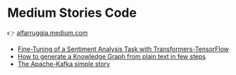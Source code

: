 # Medium Stories Code

👉 [alfarruggia.medium.com](alfarruggia.medium.com)

- [Fine-Tuning of a Sentiment Analysis Task with Transformers-TensorFlow](./fine-tuning-transformers-of-sentiment-analysis-task-with-tranformer-tensorflow/)
- [How to generate a Knowledge Graph from plain text in few steps](./how-to-generate-a-knowledge-graph-from-plain-text-in-few-steps/)
- [The Apache-Kafka simple story](./the-apache-kakfa-simple-story/)
